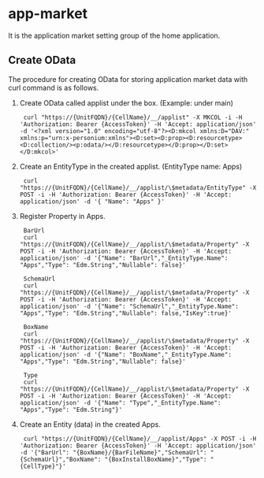 # app-market
It is the application market setting group of the home application.

## Create OData
The procedure for creating OData for storing application market data with curl command is as follows. 

1. Create OData called applist under the box. (Example: under main)  

		curl "https://{UnitFQDN}/{CellName}/__/applist" -X MKCOL -i -H 'Authorization: Bearer {AccessToken}' -H 'Accept: application/json' -d '<?xml version="1.0" encoding="utf-8"?><D:mkcol xmlns:D="DAV:" xmlns:p="urn:x-personium:xmlns"><D:set><D:prop><D:resourcetype><D:collection/><p:odata/></D:resourcetype></D:prop></D:set></D:mkcol>'

1. Create an EntityType in the created applist. (EntityType name: Apps)

		curl "https://{UnitFQDN}/{CellName}/__/applist/\$metadata/EntityType" -X POST -i -H 'Authorization: Bearer {AccessToken}' -H 'Accept: application/json' -d '{ "Name": "Apps" }'

1. Register Property in Apps.

		BarUrl
		curl "https://{UnitFQDN}/{CellName}/__/applist/\$metadata/Property" -X POST -i -H 'Authorization: Bearer {AccessToken}' -H 'Accept: application/json' -d '{"Name": "BarUrl","_EntityType.Name": "Apps","Type": "Edm.String","Nullable": false}'

		SchemaUrl
		curl "https://{UnitFQDN}/{CellName}/__/applist/\$metadata/Property" -X POST -i -H 'Authorization: Bearer {AccessToken}' -H 'Accept: application/json' -d '{"Name": "SchemaUrl","_EntityType.Name": "Apps","Type": "Edm.String","Nullable": false,"IsKey":true}'

		BoxName
		curl "https://{UnitFQDN}/{CellName}/__/applist/\$metadata/Property" -X POST -i -H 'Authorization: Bearer {AccessToken}' -H 'Accept: application/json' -d '{"Name": "BoxName","_EntityType.Name": "Apps","Type": "Edm.String","Nullable": false}'

		Type
		curl "https://{UnitFQDN}/{CellName}/__/applist/\$metadata/Property" -X POST -i -H 'Authorization: Bearer {AccessToken}' -H 'Accept: application/json' -d '{"Name": "Type","_EntityType.Name": "Apps","Type": "Edm.String"}'

1. Create an Entity (data) in the created Apps.

		curl "https://{UnitFQDN}/{CellName}/__/applist/Apps" -X POST -i -H 'Authorization: Bearer {AccessToken}' -H 'Accept: application/json' -d '{"BarUrl": "{BoxName}/{BarFileName}","SchemaUrl": "{SchemaUrl}","BoxName": "{BoxInstallBoxName}","Type": "{CellType}"}'